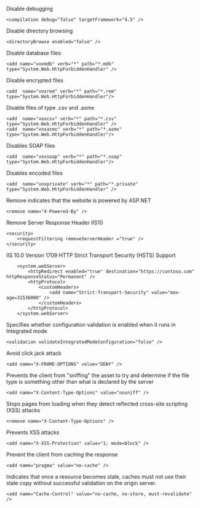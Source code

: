 Disable debugging  
```
<compilation debug="false" targetFramework="4.5" />   
```

Disable directory browsing 
```
<directoryBrowse enabled="false" /> 
```

Disable database files
```
<add name="voxmdb" verb="*" path="*.mdb" type="System.Web.HttpForbiddenHandler" />
```

Disable encrypted files
```
<add  name="voxrem" verb="*" path="*.rem" type="System.Web.HttpForbiddenHandler"/>
```

Disable files of type .csv and .asmx
```
<add  name="voxcsv" verb="*" path="*.csv" type="System.Web.HttpForbiddenHandler" />
<add  name="voxasmx" verb="*" path="*.asmx" type="System.Web.HttpForbiddenHandler"/>
```

Disables SOAP files
```
<add  name="voxsoap" verb="*" path="*.soap" type="System.Web.HttpForbiddenHandler"/>
```

Disables encoded files
```
<add  name="voxprivate" verb="*" path="*.private" type="System.Web.HttpForbiddenHandler" />
```

Remove indicates that the website is powered by ASP.NET
```
<remove name="X-Powered-By" /> 
```

Remove Server Response Header IIS10
```
<security>
    <requestFiltering removeServerHeader ="true" /> 
</security>
```

IIS 10.0 Version 1709 HTTP Strict Transport Security (HSTS) Support
```
    <system.webServer>
        <httpRedirect enabled="true" destination="https://contoso.com" httpResponseStatus="Permanent" />
        <httpProtocol>
            <customHeaders>
                <add name="Strict-Transport-Security" value="max-age=31536000" />
            </customHeaders>
        </httpProtocol>
    </system.webServer>
```

Specifies whether configuration validation is enabled when it runs in Integrated mode
```
<validation validateIntegratedModeConfiguration="false" /> 
```

Avoid click jack attack
``` 
<add name="X-FRAME-OPTIONS" value="DENY" /> 
```

Prevents the client from "sniffing" the asset to try and determine if the file type is something other than what is declared by the server
```
<add name="X-Content-Type-Options" value="nosniff" />
```

Stops pages from loading when they detect reflected cross-site scripting (XSS) attacks
```
<remove name="X-Content-Type-Options" /> 
```

Prevents XSS attacks
```
<add name="X-XSS-Protection" value="1; mode=block" />
```

Prevent the client from caching the response
```
<add name="pragma" value="no-cache" />
```

Indicates that once a resource becomes stale, caches must not use their stale copy without successful validation on the origin server.
```
<add name="Cache-Control" value="no-cache, no-store, must-revalidate" />
```





